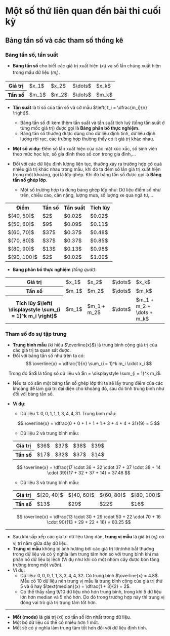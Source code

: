 # Một số thứ liên quan đến bài thi cuối kỳ

## Bảng tần số và các tham số thống kê

### Bảng tần số, tần suất
- **Bảng tần số** cho biết các giá trị xuất hiện $(x_i)$ và số lần chúng xuất hiện trong mẫu dữ liệu $(m_i)$.

<table style={{textAlign: 'center', display: 'table', width: '100%', maxWidth: '100%'}}>
  <tr>
    <th>Giá trị</th>
    <td>$x_1$</td>
    <td>$x_2$</td>
    <td>$\dots$</td>
    <td>$x_k$</td>
  </tr>
  <tr>
    <th>Tần số</th>
    <td>$m_1$</td>
    <td>$m_2$</td>
    <td>$\dots$</td>
    <td>$m_k$</td>
  </tr>
</table>

- **Tần suất** là tỉ số của tần số và cỡ mẫu $\left( f_i = \dfrac{m_i}{n} \right)$.
  - Bảng tần số đi kèm thêm tần suất và tần suất tích luỹ (tổng tần suất ở từng mốc giá trị) được gọi là **Bảng phân bố thực nghiệm**.
  - Bảng tần số thường được dùng cho dữ liệu định tính, dữ liệu định lượng rời rạc, các trường hợp thường thấy có ít giá trị khác nhau.

- **Một số ví dụ:** Đếm số lần xuất hiện của các mặt xúc xắc, số sinh viên theo mức học lực, số gia đình theo số con trong gia đình,...

- Đối với các dữ liệu định lượng liên tục, thường xảy ra trường hợp có quá nhiều giá trị khác nhau trong mẫu, khi đó ta đếm số lần giá trị xuất hiện trong một khoảng, gọi là lớp ghép. Khi đó bảng tần số được gọi là **Bảng tần số ghép lớp**.

    - Một số trường hợp ta dùng bảng ghép lớp như: Dữ liệu điểm số như trên, chiều cao, cân nặng, lượng mưa, số lượng xe qua ngã tư,...

<table style={{textAlign: 'center', display: 'table', width: '100%', maxWidth: '100%'}}>
  <tr>
    <th>Điểm</th>
    <th>Tần số</th>
    <th>Tần suất</th>
    <th>Tích lũy</th>
  </tr>
  <tr>
    <td>$(40, 50]$</td>
    <td>$2$</td>
    <td>$0.02$</td>
    <td>$0.02$</td>
  </tr>
  <tr>
    <td>$(50, 60]$</td>
    <td>$9$</td>
    <td>$0.09$</td>
    <td>$0.11$</td>
  </tr>
  <tr>
    <td>$(60, 70]$</td>
    <td>$37$</td>
    <td>$0.37$</td>
    <td>$0.48$</td>
  </tr>
  <tr>
    <td>$(70, 80]$</td>
    <td>$37$</td>
    <td>$0.37$</td>
    <td>$0.85$</td>
  </tr>
  <tr>
    <td>$(80, 90]$</td>
    <td>$13$</td>
    <td>$0.13$</td>
    <td>$0.98$</td>
  </tr>
  <tr>
    <td>$(90, 100]$</td>
    <td>$2$</td>
    <td>$0.02$</td>
    <td>$1.00$</td>
  </tr>
</table>

- **Bảng phân bố thực nghiệm** *(tổng quát)*:

<table style={{textAlign: 'center', display: 'table', width: '100%', maxWidth: '100%'}}>
  <tr>
    <th>Giá trị</th>
    <td>$x_1$</td>
    <td>$x_2$</td>
    <td>$\dots$</td>
    <td>$x_k$</td>
  </tr>
  <tr>
    <th>Tần số</th>
    <td>$m_1$</td>
    <td>$m_2$</td>
    <td>$\dots$</td>
    <td>$m_k$</td>
  </tr>
  <tr>
    <th>Tích lũy $\left( \displaystyle \sum_{i = 1}^k m_i \right)$</th>
    <td>$m_1$</td>
    <td>$m_1 + m_2$</td>
    <td>$\dots$</td>
    <td>$m_1 + m_2 + \dots + m_k$</td>
  </tr>
</table>

### Tham số đo sự tập trung
- **Trung bình mẫu** (kí hiệu $\overline{x}$) là trung bình cộng giá trị của các giá trị ta quan sát được.
- Đối với bảng tần số như trên ta có:
$$
\overline{x} = \dfrac{1}{n} \sum_{i = 1}^k m_i \cdot x_i
$$

<center>
Trong đó $n$ là tổng số dữ liệu và $n = \displaystyle \sum_{i = 1}^k m_i$.
</center>

- Nếu ta có sẵn một bảng tần số ghép lớp thì ta sẽ lấy trung điểm của các khoảng để làm giá trị đại diện cho khoảng đó, sau đó tính trung bình như đối với bảng tần số.

- **Ví dụ**:
    - Dữ liệu 1: $0, 0, 1, 1, 1, 3, 4, 4, 31$. Trung bình mẫu:

    $$
    \overline{x} = \dfrac{0 + 0 + 1 + 1 + 1 + 3 + 4 + 4 + 31}{9} = 5
    $$

    - Dữ liệu 2 và trung bình mẫu:

    <table style={{textAlign: 'center', display: 'table', width: '100%', maxWidth: '100%'}}>
      <tr>
        <th>Giá trị</th>
        <td>$36$</td>
        <td>$37$</td>
        <td>$38$</td>
        <td>$39$</td>
      </tr>
      <tr>
        <th>Tần số</th>
        <td>$17$</td>
        <td>$32$</td>
        <td>$37$</td>
        <td>$14$</td>
      </tr>
    </table>

    $$
    \overline{x} = \dfrac{17 \cdot 36 + 32 \cdot 37 + 37 \cdot 38 + 14 \cdot 39}{17 + 32 + 37 + 14} = 37.48
    $$

    - Dữ liệu 3 và trung bình mẫu:

    <table style={{textAlign: 'center', display: 'table', width: '100%', maxWidth: '100%'}}>
      <tr>
        <th>Giá trị</th>
        <td>$[20, 40]$</td>
        <td>$(40, 60]$</td>
        <td>$(60, 80]$</td>
        <td>$[80, 100]$</td>
      </tr>
      <tr>
        <th>Tần số</th>
        <td>$13$</td>
        <td>$29$</td>
        <td>$22$</td>
        <td>$16$</td>
      </tr>
    </table>

    $$
    \overline{x} = \dfrac{13 \cdot 30 + 29 \cdot 50 + 22 \cdot 70 + 16 \cdot 90}{13 + 29 + 22 + 16} = 60.25
    $$

<hr />

- Sau khi sắp xếp các giá trị dữ liệu tăng dân, **trung vị mẫu** là giá trị $(x_i)$ có vị trí nằm giữa dãy dữ liệu.
- **Trung vị mẫu** không bị ảnh hưởng bởi các giá trị lớn/nhỏ bắt thường trong dữ liệu và có ý nghĩa làm trung tâm hơn so với trung bình khi mà phân bố dữ liệu bị lệch (Ví dụ như khi có một nhóm cây được bón tăng trưởng trong một vườn).
- Ví dụ:
  - Dữ liệu: $0, 0, 0, 1, 1, 3, 3, 4, 4, 32$. Có trung bình $\overline{x} = 4.8$. Mẫu có $10$ dữ liệu nên trung vị mẫu là trung bình cộng của giá trị thứ $5$ và $6$ hay $\text{median}(x) = \dfrac{1 + 3}{2} = 2$.
  - Có thể thấy rằng $9/10$ dữ liệu nhỏ hơn trung bình, trong khi $5$ dữ liệu lớn hơn
median và $5$ nhỏ hơn. Do đó trong trường hợp này thì trung vị đóng vai trò giá trị
trung tâm tốt hơn.

<hr />

- **Mốt (mode)** là giá trị $(xi)$ có tần số lớn nhất trong dữ liệu.
- Một bộ dữ liệu có thể có nhiều hơn $1$ mốt.
- Mốt sẽ có ý nghĩa làm trung tâm tốt hơn đối với dữ liệu định tính.